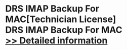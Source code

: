 # DRS IMAP Backup For MAC[Technician License]<br />DRS IMAP Backup For MAC<br />[>> Detailed information](https://secure.shareit.com/shareit/product.html?productid=301004914&affiliateid=200057808)